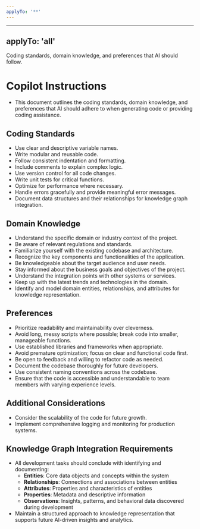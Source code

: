 ```yaml
---
applyTo: '**'
---
```

---
applyTo: 'all'
---
Coding standards, domain knowledge, and preferences that AI should follow.
# Copilot Instructions
- This document outlines the coding standards, domain knowledge, and preferences that AI should adhere to when generating code or providing coding assistance.
## Coding Standards
- Use clear and descriptive variable names.
- Write modular and reusable code.
- Follow consistent indentation and formatting.
- Include comments to explain complex logic.
- Use version control for all code changes.
- Write unit tests for critical functions.
- Optimize for performance where necessary.
- Handle errors gracefully and provide meaningful error messages.
- Document data structures and their relationships for knowledge graph integration.
## Domain Knowledge
- Understand the specific domain or industry context of the project.
- Be aware of relevant regulations and standards.
- Familiarize yourself with the existing codebase and architecture.
- Recognize the key components and functionalities of the application.
- Be knowledgeable about the target audience and user needs.
- Stay informed about the business goals and objectives of the project.
- Understand the integration points with other systems or services.
- Keep up with the latest trends and technologies in the domain.
- Identify and model domain entities, relationships, and attributes for knowledge representation.
## Preferences
- Prioritize readability and maintainability over cleverness.
- Avoid long, messy scripts where possible; break code into smaller, manageable functions.
- Use established libraries and frameworks when appropriate.
- Avoid premature optimization; focus on clear and functional code first.
- Be open to feedback and willing to refactor code as needed.
- Document the codebase thoroughly for future developers.
- Use consistent naming conventions across the codebase.
- Ensure that the code is accessible and understandable to team members with varying experience levels.
## Additional Considerations
- Consider the scalability of the code for future growth.
- Implement comprehensive logging and monitoring for production systems.
## Knowledge Graph Integration Requirements
- All development tasks should conclude with identifying and documenting:
  - **Entities**: Core data objects and concepts within the system
  - **Relationships**: Connections and associations between entities
  - **Attributes**: Properties and characteristics of entities
  - **Properties**: Metadata and descriptive information
  - **Observations**: Insights, patterns, and behavioral data discovered during development
- Maintain a structured approach to knowledge representation that supports future AI-driven insights and analytics.